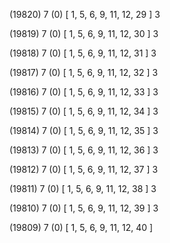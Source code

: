 (19820) 7 (0) [ 1, 5, 6, 9, 11, 12, 29 ] 3 


(19819) 7 (0) [ 1, 5, 6, 9, 11, 12, 30 ] 3 


(19818) 7 (0) [ 1, 5, 6, 9, 11, 12, 31 ] 3 


(19817) 7 (0) [ 1, 5, 6, 9, 11, 12, 32 ] 3 


(19816) 7 (0) [ 1, 5, 6, 9, 11, 12, 33 ] 3 


(19815) 7 (0) [ 1, 5, 6, 9, 11, 12, 34 ] 3 


(19814) 7 (0) [ 1, 5, 6, 9, 11, 12, 35 ] 3 


(19813) 7 (0) [ 1, 5, 6, 9, 11, 12, 36 ] 3 


(19812) 7 (0) [ 1, 5, 6, 9, 11, 12, 37 ] 3 


(19811) 7 (0) [ 1, 5, 6, 9, 11, 12, 38 ] 3 


(19810) 7 (0) [ 1, 5, 6, 9, 11, 12, 39 ] 3 


(19809) 7 (0) [ 1, 5, 6, 9, 11, 12, 40 ]  

